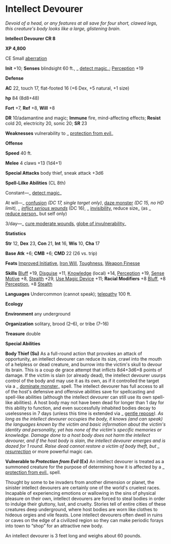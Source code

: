 # Intellect Devourer

_Devoid of a head, or any features at all save for four short, clawed legs, this creature's body looks like a large, glistening brain._

**Intellect Devourer CR 8**

**XP 4,800**

CE Small [aberration](creatureTypes.md#_aberration)

**Init** +10; **Senses** blindsight 60 ft., _ [detect magic](../spells/detectMagic.md#_detect-magic)_; [Perception](../skills/perception.md#_perception) +19

**Defense**

**AC** 22, touch 17, flat-footed 16 (+6 Dex, +5 natural, +1 size)

**hp** 84 (8d8+48)

**Fort** +7, **Ref** +8, **Will** +8

**DR** 10/adamantine and magic; **Immune** fire, mind-affecting effects; **Resist** cold 20, electricity 20, sonic 20; **SR** 23

**Weaknesses** vulnerability to _ [protection from evil](../spells/protectionFromEvil.md#_protection-from-evil)_

**Offense**

**Speed** 40 ft.

**Melee** 4 claws +13 (1d4+1)

**Special Attacks** body thief, sneak attack +3d6

**Spell-Lilke Abilities** (CL 8th)

Constant—_ [detect magic](../spells/detectMagic.md#_detect-magic)_

At will—_ [confusion](../spells/confusion.md#_confusion) _(DC 17, single target only)_, [daze monster](../spells/dazeMonster.md#_daze-monster) _(DC 15, no HD limit), _ [inflict serious wounds](../spells/inflictSeriousWounds.md#_inflict-serious-wounds)_ (DC 16), _ [invisibility](../spells/invisibility.md#_invisibility), reduce size_ (as _ [reduce person](../spells/reducePerson.md#_reduce-person)_ but self only)

3/day—_ [cure moderate wounds](../spells/cureModerateWounds.md#_cure-moderate-wounds), [globe of invulnerability](../spells/globeOfInvulnerability.md#_globe-of-invulnerability)_

**Statistics**

**Str** 12, **Dex** 23, **Con** 21, **Int** 16, **Wis** 10, **Cha** 17

**Base Atk** +6; **CMB** +6; **CMD** 22 (26 vs. trip)

**Feats** [Improved Initiative](../feats.md#_improved-initiative), [Iron Will](../feats.md#_iron-will), [Toughness](../feats.md#_toughness), [Weapon Finesse](../feats.md#_weapon-finesse)

**Skills** [Bluff](../skills/bluff.md#_bluff) +19, [Disguise](../skills/disguise.md#_disguise) +11, [Knowledge](../skills/knowledge.md#_knowledge) (local) +14, [Perception](../skills/perception.md#_perception) +19, [Sense Motive](../skills/senseMotive.md#_sense-motive) +8, [Stealth](../skills/stealth.md#_stealth) +29, [Use Magic Device](../skills/useMagicDevice.md#_use-magic-device) +11; **Racial Modifiers** +8 [Bluff](../skills/bluff.md#_bluff), +8 [Perception](../skills/perception.md#_perception), +8 [Stealth](../skills/stealth.md#_stealth)

**Languages** Undercommon (cannot speak); [telepathy](universalMonsterRules.md#_telepathy) 100 ft.

**Ecology**

**Environment** any underground

**Organization** solitary, brood (2–6), or tribe (7–16)

**Treasure** double

**Special Abilities**

**Body Thief (Su)** As a full-round action that provokes an attack of opportunity, an intellect devourer can reduce its size, crawl into the mouth of a helpless or dead creature, and burrow into the victim's skull to devour its brain. This is a coup de grace attempt that inflicts 8d4+3d6+8 points of damage. If the victim is slain (or already dead), the intellect devourer usurps control of the body and may use it as its own, as if it controlled the target via a _ [dominate monster](../spells/dominateMonster.md#_dominate-monster)_ spell. The intellect devourer has full access to all of the host's defensive and offensive abilities save for spellcasting and spell-like abilities (although the intellect devourer can still use its own spell-like abilities). A host body may not have been dead for longer than 1 day for this ability to function, and even successfully inhabited bodies decay to uselessness in 7 days (unless this time is extended via _ [gentle repose](../spells/gentleRepose.md#_gentle-repose)_). As long as the intellect devourer occupies the body, it knows (and can speak) the languages known by the victim and basic information about the victim's identity and personality, yet has none of the victim's specific memories or knowledge. Damage done to a host body does not harm the intellect devourer, and if the host body is slain, the intellect devourer emerges and is dazed for 1 round. _Raise dead_ cannot restore a victim of body theft, but _ [resurrection](../spells/resurrection.md#_resurrection)_ or more powerful magic can.

**Vulnerable to _Protection from Evil_ (Ex)** An intellect devourer is treated as a summoned creature for the purpose of determining how it is affected by a _ [protection from evil](../spells/protectionFromEvil.md#_protection-from-evil)_ spell.

Thought by some to be invaders from another dimension or planet, the sinister intellect devourers are certainly one of the world's cruelest races. Incapable of experiencing emotions or wallowing in the sins of physical pleasure on their own, intellect devourers are forced to steal bodies in order to indulge their gluttony, lust, and cruelty. Stories tell of entire cities of these creatures deep underground, where host bodies are worn like clothes to hideous orgies and vile feasts. Lone intellect devourers often dwell in ruins or caves on the edge of a civilized region so they can make periodic forays into town to “shop” for an attractive new body.

An intellect devourer is 3 feet long and weighs about 60 pounds.


